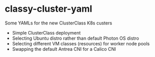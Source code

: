 # classy-cluster-yaml
Some YAMLs for the new ClusterClass K8s custers

* Simple ClusterClass deployment
* Selecting Ubuntu distro rather than default Photon OS distro
* Selecting different VM classes (resources) for worker node pools
* Swapping the default Antrea CNI for a Calico CNI
